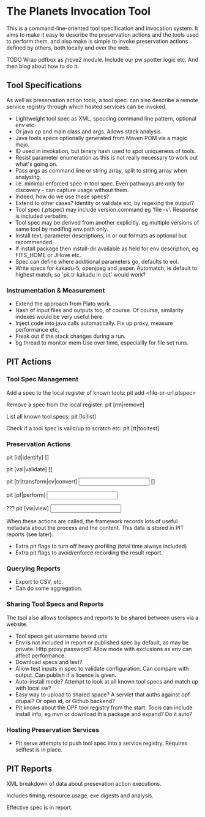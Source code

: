 The Planets Invocation Tool
===========================

This is a command-line-oriented tool specification and invocation system. It aims
to make it easy to describe the preservation actions and the tools used to perform
them, and also make is simple to invoke preservation actions defined by others, 
both locally and over the web.

TODO Wrap pdfbox as jhove2 module. Include our pw spotter logic etc. And then blog about how to do it.


Tool Specifications
-------------------

As well as preservation action tools, a tool spec. can also describe a remote 
service registry through which hosted services can be invoked.

* Lightweight tool spec as XML, speccing command line pattern, optional env etc.
* Or java cp and main class and args. Allows stack analysis.
* Java tools specs optionally generated from Maven POM via a magic mojo.
* ID used in invokation, but binary hash used to spot uniqueness of tools.
* Resist parameter enumeration as this is not really necessary to work out what's going on.
* Pass args as command line or string array, split to string array when analysing.
* i.e. minimal enforced spec in tool spec. Even pathways are only for discovery - can capture usage without them.
* Indeed, how do we use these specs?
* Extend to other cases? Identity or validate etc, by regexing the output?
* Tool spec (.ptspec) may include version.command eg 'file -v'. Response is included verbatim.
* Tool spec may be derived from another explicitly. eg multiple versions of same tool by modifing env.path only.
* Install text, parameter descriptions, in or out formats as optional but recommended.
* If install package then install-dir available as field for env description, eg FITS_HOME or JHove etc.
* Spec can define where additional parameters go, defaults to eol.
* Write specs for kakadu-5, openjpeg and jasper. Automatch, ie default to highest match, so 'pit tr kakadu in out' would work?


### Instrumentation & Measurement ###

* Extend the approach from Plato work.
* Hash of input files and outputs too, of course. Of course, similarity indexes would be very useful here.
* Inject code into java calls automatically. Fix up proxy, measure performance etc,
* Freak out if the stack changes during a run.
* bg thread to monitor mem Use over time, especiallly for file set runs.

PIT Actions
-----------

### Tool Spec Management ###

Add a spec to the local register of known tools:
    pit add <file-or-url.ptspec>

Remove a spec from the local register:
    pit [rm|remove] <toolspec-id>

List all known tool specs:
    pit [ls|list]

Check if a tool spec is valid/up to scratch etc:
    pit [tt|tooltest] <toolspec-id>

### Preservation Actions ###

pit [id|identify] <toolspec-id> <file> [<extra parameters>]

pit [val|validate] <toolspec-id> <file> [<extra parameters>]

pit [tr|transform|cv|convert] <toolspec-id> <input> <output> [<extra parameters>]

pit [pf|perform] <toolspec-id> <input>

??? pit [vw|view] <toolspec-id> <input>

When these actions are called, the framework records lots of useful metadata 
about the process and the content. This data is stored in PIT reports (see later).

* Extra pit flags to turn off heavy profiling (total time always included)
* Extra pit flags to avoid/enforce recording the result report.

### Querying Reports ###

* Export to CSV, etc. 
* Can do some aggregation.


### Sharing Tool Specs and Reports ###

The tool also allows toolspecs and reports to be shared between users via a website.

* Tool specs get username based uris
* Env is not included in report or published spec by default, as may be private. Http proxy password? Allow mode with exclusions as env can affect performance.
* Download specs and test?
* Allow test inputs in spec to validate configuration. Can compare with output. Can publish if a licence is given.
* Auto-install mode? Attempt to look at all known tool specs and match up with local sw?
* Easy way to upload to shared space? A servlet that auths against opf drupal? Or open id, or Github backend?
* Pit knows about the OPF tool registry from the start. Tools can include install info, eg mvn or download this package and expand? Do it auto?


### Hosting Preservation Services ###

* Pit serve attempts to push tool spec into a service registry. Requires selftest is in place.

PIT Reports
-----------

XML breakdown of data about presevation action executions.

Includes timing, resource usage, exe digests and analysis.

Effective spec is in report.



